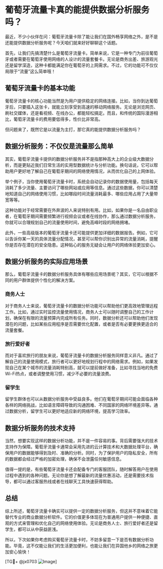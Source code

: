 # 葡萄牙流量卡真的能提供数据分析服务吗？

最近，不少小伙伴在问：葡萄牙流量卡除了能让我们在国外畅享网络之外，是不是还能提供数据分析服务呢？今天咱们就来好好聊聊这个话题。

首先，让我们先搞清楚什么是葡萄牙流量卡。简单来说，它是一种专门为前往葡萄牙或者需要在葡萄牙使用网络的人设计的流量套餐卡。无论是商务出差、旅游观光还是留学深造，这种卡都能满足你在葡萄牙的上网需求。不过，它的功能可不仅仅局限于“流量”这么简单哦！

## 葡萄牙流量卡的基本功能

葡萄牙流量卡的核心功能当然是为用户提供稳定的网络连接。比如，当你到达葡萄牙后，只要插入这张卡，就能立刻享受到高速的移动网络服务。无论是浏览网页、刷社交媒体，还是看视频、在线办公，都能轻松搞定。而且，和传统的国际漫游相比，葡萄牙流量卡的费用要低得多，性价比非常高。

但问题来了，既然它是以流量为主打，那它真的能提供数据分析服务吗？

## 数据分析服务：不仅仅是流量那么简单

其实，葡萄牙流量卡提供的数据分析服务并不是指那种高大上的企业级大数据分析，而是更贴近我们日常生活的实用型数据统计与分析功能。换句话说，它可以帮助用户更好地了解自己在葡萄牙期间的网络使用情况，从而优化自己的上网体验。

举个例子，当你使用葡萄牙流量卡时，系统会自动记录你的数据使用量，包括每天消耗了多少流量、主要访问了哪些网站或应用等信息。通过这些数据，你可以清楚地知道自己的网络使用习惯，比如哪段时间流量消耗最多、哪些应用占用了大量带宽等等。

这种功能对于经常需要在外奔波的人来说特别有用。比如，如果你是一名自由职业者，在葡萄牙期间需要频繁进行视频会议或者在线协作，那么通过数据分析服务，你就可以合理规划自己的流量使用时间，避免高峰时段的网络拥堵。

此外，一些高级版本的葡萄牙流量卡还可能提供更加详细的数据报告。例如，它可以告诉你某一天的具体流量分配情况，甚至可以帮你识别出异常的流量消耗，提醒你是否存在潜在的安全隐患。这种贴心的服务无疑会让用户的网络体验更加安心。

## 数据分析服务的实际应用场景

那么，葡萄牙流量卡的数据分析服务具体有哪些应用场景呢？其实，它可以根据不同的用户群体提供个性化的解决方案。

### 商务人士

对于商务人士来说，葡萄牙流量卡的数据分析功能可以帮助他们更高效地管理远程工作。比如，通过实时监控流量使用情况，商务人士可以随时调整自己的工作计划，确保在有限的流量预算内完成所有任务。同时，数据分析还可以帮助他们发现潜在的问题，比如某些应用程序是否需要优化配置，或者是否有必要更换更适合的流量套餐。

### 旅行爱好者

而对于喜欢旅行的朋友来说，葡萄牙流量卡的数据分析服务同样意义非凡。通过了解自己的流量使用模式，旅行者可以更好地规划行程中的网络需求。例如，如果发现自己在某个城市的流量消耗特别高，就可以提前做好准备，比如寻找当地的免费Wi-Fi热点，或者调整使用习惯，减少不必要的流量浪费。

### 留学生

留学生群体也可以从数据分析服务中受益良多。他们在葡萄牙期间可能会面临各种各样的网络挑战，比如语言障碍导致的沟通困难、不同国家的网络环境差异等。通过数据分析，留学生可以更好地适应新的网络环境，提高学习效率。

## 数据分析服务的技术支持

当然，想要实现这样的数据分析功能，并不是一件容易的事。背后需要强大的技术支持作为保障。葡萄牙流量卡通常会采用先进的云计算技术和大数据处理平台，确保用户的数据能够得到及时、准确的分析。同时，为了保护用户的隐私安全，所有的数据都会经过严格的加密处理，确保不会泄露任何敏感信息。

值得一提的是，有些葡萄牙流量卡还会配备专门的客服团队，随时解答用户在使用过程中遇到的各种问题。无论你是想了解最新的流量优惠活动，还是需要技术指导，都可以通过客服热线或者在线聊天工具快速获得帮助。

## 总结

综上所述，葡萄牙流量卡确实可以提供一定的数据分析服务，但这并不意味着它能替代专业的商业数据分析软件。它的价值更多体现在为普通用户提供一种便捷、直观的方式来管理和优化自己的网络使用体验。无论是商务人士、旅行爱好者还是留学生，都可以从中获益匪浅。

所以，下次如果你考虑购买葡萄牙流量卡时，不妨多留意一下是否有数据分析功能。毕竟，这不仅能让我们的生活更加便利，也能让我们在异国他乡的网络之旅更加安心愉快！

[TG💪+ @jx0703 ![Image](https://github.com/user-attachments/assets/dbca1d08-cadb-493c-b0ec-ad6f7a83f270)]